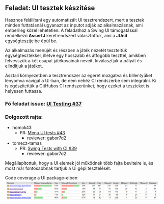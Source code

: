 ## Feladat: UI tesztek készítése

Hasznos felállítani egy automatizált UI tesztrendszert, mert a tesztek minden futtatásnál ugyanazt az inputot adják az
alkalmazásnak, ami emberileg közel lehetetlen.
A feladathoz a Swing UI támogatással rendelkező **AssertJ** keretrendszert választottuk, ami a **JUnit**
egységtesztjeibe épül be.

Az alkalmazás menüjét és részben a játék nézetét teszteltük egységtesztekkel, illetve egy hosszabb és átfogóbb teszttel,
amikben felvesszük a két csapat játékosainak neveit, kiválasztjuk a pályát és elindítjuk a játékot.

Asztali környezetben a tesztrendszer az egeret mozgatva és billentyűket lenyomva navigál a UI-ban, de nem nehéz CI
rendszerbe sem integrálni.
Ki is egészítettük a GitHubos CI rendszerünket, hogy ezeket a teszteket is helyesen futtassa.

### Fő feladat issue: [UI Testing #37](https://github.com/BME-MIT-IET/iet-hf-2024-macaroni/issues/37)

### Dolgozott rajta:

- homok43
    - PR: [Menu UI tests #43](https://github.com/BME-MIT-IET/iet-hf-2024-macaroni/pull/43)
        - reviewer: gabor7d2
- tomecz-tamas
    - PR: [Swing Tests with CI #39](https://github.com/BME-MIT-IET/iet-hf-2024-macaroni/pull/39)
        - reviewer: gabor7d2

Megállapítottuk, hogy a UI elemek jól működnek több fajta bevitelre is,
és most már fontosabbnak tartjuk a UI gépi tesztelését.

Code coverage a UI package-eiben:
![](screenshots/code_coverage_ui.png)
